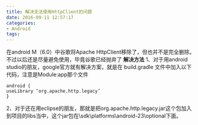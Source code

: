 ```yaml
---
title: 解决无法使用HttpClient的问题
date: 2016-09-11 12:57:17
categories:
- Android
tags: 
---
```

在android M（6.0）中谷歌将Apache HttpClient移除了，但也并不是完全删除。不过以后还是尽量避免使用，毕竟谷歌已经抛弃了
**解决方法**
1、对于用android studio的朋友，google官方就有解决方案，就是在 build.gradle 文件中加入以下代码，注意是Module:app那个文件
```
android {
useLibrary ‘org.apache.http.legacy’
}
```
2、对于还在用eclipse的朋友，那就是把org.apache.http.legacy.jar这个包加入到项目的libs当中，这个jar包在\sdk\platforms\android-23\optional下面。